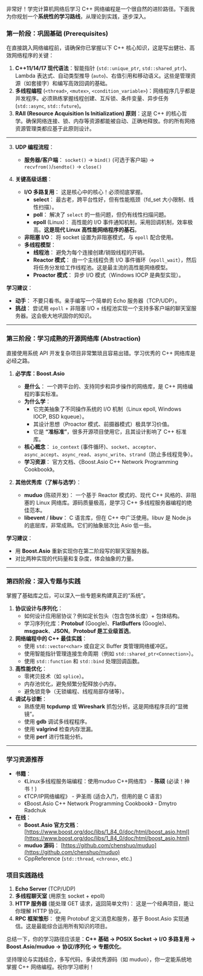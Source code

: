 非常好！学完计算机网络后学习 C++ 网络编程是一个很自然的进阶路径。下面我为你规划一个**系统性的学习路线**，从理论到实践，逐步深入。

### 第一阶段：巩固基础 (Prerequisites)

在直接跳入网络编程前，请确保你已掌握以下 C++ 核心知识，这是写出健壮、高效网络程序的关键：

1.  **C++11/14/17 现代语法**：智能指针 (`std::unique_ptr`, `std::shared_ptr`)、Lambda 表达式、自动类型推导 (`auto`)、右值引用和移动语义。这些是管理资源（如套接字）和编写高效回调的基础。
2.  **多线程编程** (`<thread>`, `<mutex>`, `<condition_variable>`)：网络程序几乎都是并发程序。必须熟练掌握线程创建、互斥锁、条件变量、异步任务 (`std::async`, `std::future`)。
3.  **RAII (Resource Acquisition Is Initialization) 原则**：这是 C++ 的核心哲学。确保网络连接、锁、内存等资源都能被自动、正确地释放。你的所有网络资源管理类都应基于此原则设计。

---



3.  **UDP 编程流程**：
    *   **服务器/客户端**： `socket()` -> `bind()` (可选于客户端) -> `recvfrom()`/`sendto()` -> `close()`

4.  **关键高级话题**：
    *   **I/O 多路复用**： 这是核心中的核心！必须彻底掌握。
        *   **select**： 最古老，跨平台性好，但有性能瓶颈（fd_set 大小限制、线性扫描）。
        *   **poll**： 解决了 `select` 的一些问题，但仍有线性扫描问题。
        *   **epoll** (Linux)： 高性能的 I/O 事件通知机制，采用回调机制，效率极高。**这是现代 Linux 高性能网络程序的基石**。
    *   **非阻塞 I/O**： 将 socket 设置为非阻塞模式，与 `epoll` 配合使用。
    *   **多线程模型**：
        *   **线程池**： 避免为每个连接创建/销毁线程的开销。
        *   **Reactor 模式**： 由一个主线程负责 I/O 事件循环（`epoll_wait`），然后将任务分发给工作线程池。这是最主流的高性能网络模型。
        *   **Proactor 模式**： 异步 I/O 模式（Windows IOCP 是典型实现）。

**学习建议**：
*   **动手**： 不要只看书。亲手编写一个简单的 Echo 服务器（TCP/UDP）。
*   **挑战**： 尝试用 `epoll` + 非阻塞 I/O + 线程池实现一个支持多客户端的聊天室服务器。这会极大地巩固你的知识。

---

### 第三阶段：学习成熟的开源网络库 (Abstraction)

直接使用系统 API 开发复杂项目非常繁琐且容易出错。学习优秀的 C++ 网络库是必经之路。

1.  **必学库：Boost.Asio**
    *   **是什么**： 一个跨平台的、支持同步和异步操作的网络库，是 C++ 网络编程的事实标准。
    *   **为什么学**：
        *   它完美抽象了不同操作系统的 I/O 机制（Linux epoll, Windows IOCP, BSD kqueue）。
        *   其设计思想（Proactor 模式、前摄器模式）极具学习价值。
        *   它是 **“准标准”**，很多开源项目使用它，且其设计影响了 C++ 标准库。
    *   **核心概念**： `io_context` (事件循环)、`socket`、`acceptor`、`async_accept`、`async_read`、`async_write`、`strand`（防止多线程竞争）。
    *   **学习资源**： 官方文档、《Boost.Asio C++ Network Programming Cookbook》。

2.  **其他优秀库（了解与选学）**：
    *   **muduo** (陈硕开发)： 一个基于 Reactor 模式的、现代 C++ 风格的、非阻塞的 Linux 网络库。源码质量极高，是学习 C++ 多线程服务器编程的绝佳范本。
    *   **libevent** / **libuv**： C 语言库，但在 C++ 中广泛使用。libuv 是 Node.js 的底层库，非常成熟。它们的抽象层次比 Asio 低一些。

**学习建议**：
*   用 **Boost.Asio** 重新实现你在第二阶段写的聊天室服务器。
*   对比两种实现的代码量和复杂度，体会抽象的力量。

---

### 第四阶段：深入专题与实践

掌握了基础库之后，可以深入一些专题来构建真正的“系统”。

1.  **协议设计与序列化**：
    *   如何设计应用层协议？例如定长包头（包含包体长度）+ 包体结构。
    *   学习序列化库：**Protobuf** (Google)、**FlatBuffers** (Google)、**msgpack**、**JSON**。**Protobuf 是工业级首选**。
2.  **网络编程中的 C++ 最佳实践**：
    *   使用 `std::vector<char>` 或自定义 Buffer 类管理网络缓冲区。
    *   使用智能指针管理连接生命周期（例如 `std::shared_ptr<Connection>`）。
    *   使用 `std::function` 和 `std::bind` 处理回调函数。
3.  **高性能优化**：
    *   零拷贝技术（如 `splice`）。
    *   内存池优化，避免频繁分配释放小内存。
    *   避免锁竞争（无锁编程、线程局部存储等）。
4.  **调试与诊断**：
    *   熟练使用 **tcpdump** 或 **Wireshark** 抓包分析。这是网络程序员的“显微镜”。
    *   使用 **gdb** 调试多线程程序。
    *   使用 **valgrind** 检查内存泄漏。
    *   使用 **perf** 进行性能分析。

---

### 学习资源推荐

*   **书籍**：
    *   《Linux多线程服务端编程：使用muduo C++网络库》 - **陈硕** (必读！神书！)
    *   《TCP/IP网络编程》 - 尹圣雨 (适合入门，但用的是 C 语言)
    *   《Boost.Asio C++ Network Programming Cookbook》 - Dmytro Radchuk
*   **在线**：
    *   **Boost.Asio 官方文档**： [https://www.boost.org/doc/libs/1_84_0/doc/html/boost_asio.html](https://www.boost.org/doc/libs/1_84_0/doc/html/boost_asio.html)
    *   **muduo 源码**： [https://github.com/chenshuo/muduo](https://github.com/chenshuo/muduo)
    *   CppReference (`std::thread`, `<chrono>`, etc.)

### 项目实践路线

1.  **Echo Server** (TCP/UDP)
2.  **多线程聊天室** (用原生 socket + epoll)
3.  **HTTP 服务器** (能处理 GET 请求，返回简单文件)： 这是一个经典项目，能让你理解 HTTP 协议。
4.  **RPC 框架雏形**： 使用 Protobuf 定义消息和服务，基于 Boost.Asio 实现通信。这是最能综合运用所有知识的项目。

总结一下，你的学习路径应该是：**C++ 基础 -> POSIX Socket -> I/O 多路复用 -> Boost.Asio/muduo -> 协议/序列化 -> 专题优化**。

坚持理论与实践结合，多写代码，多读优秀源码（如 muduo），你一定能系统地掌握 C++ 网络编程。祝你学习顺利！
<!--stackedit_data:
eyJoaXN0b3J5IjpbODIzNzA5MDkzLC0xMzcwMzAwMzkxLC0xNT
I5MjA0OTkwXX0=
-->